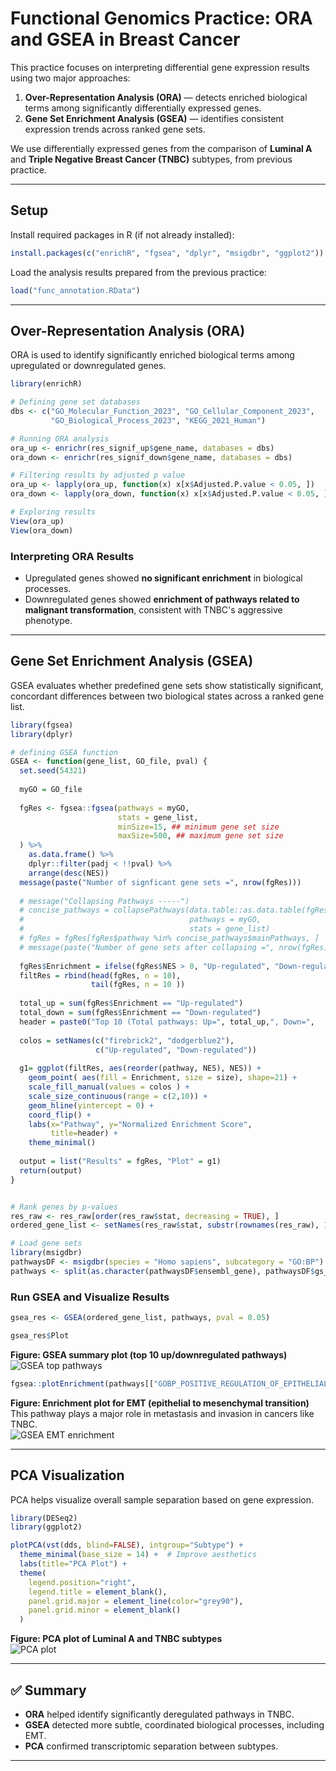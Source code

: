 # Functional Genomics Practice: ORA and GSEA in Breast Cancer

This practice focuses on interpreting differential gene expression results using two major approaches:

1. **Over-Representation Analysis (ORA)** — detects enriched biological terms among significantly differentially expressed genes.
2. **Gene Set Enrichment Analysis (GSEA)** — identifies consistent expression trends across ranked gene sets.

We use differentially expressed genes from the comparison of **Luminal A** and **Triple Negative Breast Cancer (TNBC)** subtypes, from previous practice.

---

## Setup

Install required packages in R (if not already installed):

```r
install.packages(c("enrichR", "fgsea", "dplyr", "msigdbr", "ggplot2"))
```

Load the analysis results prepared from the previous practice:

```r
load("func_annotation.RData")
```

---

## Over-Representation Analysis (ORA)

ORA is used to identify significantly enriched biological terms among upregulated or downregulated genes.

```r
library(enrichR)

# Defining gene set databases
dbs <- c("GO_Molecular_Function_2023", "GO_Cellular_Component_2023",
         "GO_Biological_Process_2023", "KEGG_2021_Human")

# Running ORA analysis
ora_up <- enrichr(res_signif_up$gene_name, databases = dbs)
ora_down <- enrichr(res_signif_down$gene_name, databases = dbs)

# Filtering results by adjusted p value
ora_up <- lapply(ora_up, function(x) x[x$Adjusted.P.value < 0.05, ])
ora_down <- lapply(ora_down, function(x) x[x$Adjusted.P.value < 0.05, ])

# Exploring results
View(ora_up)
View(ora_down)
```

### Interpreting ORA Results

- Upregulated genes showed **no significant enrichment** in biological processes.
- Downregulated genes showed **enrichment of pathways related to malignant transformation**, consistent with TNBC's aggressive phenotype.

---

## Gene Set Enrichment Analysis (GSEA)

GSEA evaluates whether predefined gene sets show statistically significant, concordant differences between two biological states across a ranked gene list.

```r
library(fgsea)
library(dplyr)

# defining GSEA function
GSEA <- function(gene_list, GO_file, pval) {
  set.seed(54321)
  
  myGO = GO_file
  
  fgRes <- fgsea::fgsea(pathways = myGO,
                        stats = gene_list,
                        minSize=15, ## minimum gene set size
                        maxSize=500, ## maximum gene set size
  ) %>% 
    as.data.frame() %>% 
    dplyr::filter(padj < !!pval) %>% 
    arrange(desc(NES))
  message(paste("Number of signficant gene sets =", nrow(fgRes)))
  
  # message("Collapsing Pathways -----")
  # concise_pathways = collapsePathways(data.table::as.data.table(fgRes),
  #                                     pathways = myGO,
  #                                     stats = gene_list)
  # fgRes = fgRes[fgRes$pathway %in% concise_pathways$mainPathways, ]
  # message(paste("Number of gene sets after collapsing =", nrow(fgRes)))
  
  fgRes$Enrichment = ifelse(fgRes$NES > 0, "Up-regulated", "Down-regulated")
  filtRes = rbind(head(fgRes, n = 10),
                  tail(fgRes, n = 10 ))
  
  total_up = sum(fgRes$Enrichment == "Up-regulated")
  total_down = sum(fgRes$Enrichment == "Down-regulated")
  header = paste0("Top 10 (Total pathways: Up=", total_up,", Down=",    total_down, ")")
  
  colos = setNames(c("firebrick2", "dodgerblue2"),
                   c("Up-regulated", "Down-regulated"))
  
  g1= ggplot(filtRes, aes(reorder(pathway, NES), NES)) +
    geom_point( aes(fill = Enrichment, size = size), shape=21) +
    scale_fill_manual(values = colos ) +
    scale_size_continuous(range = c(2,10)) +
    geom_hline(yintercept = 0) +
    coord_flip() +
    labs(x="Pathway", y="Normalized Enrichment Score",
         title=header) + 
    theme_minimal()
  
  output = list("Results" = fgRes, "Plot" = g1)
  return(output)
}


# Rank genes by p-values
res_raw <- res_raw[order(res_raw$stat, decreasing = TRUE), ]
ordered_gene_list <- setNames(res_raw$stat, substr(rownames(res_raw), 1, 15))

# Load gene sets
library(msigdbr)
pathwaysDF <- msigdbr(species = "Homo sapiens", subcategory = "GO:BP")
pathways <- split(as.character(pathwaysDF$ensembl_gene), pathwaysDF$gs_name)
```

### Run GSEA and Visualize Results

```r
gsea_res <- GSEA(ordered_gene_list, pathways, pval = 0.05)

gsea_res$Plot
```

**Figure: GSEA summary plot (top 10 up/downregulated pathways)**  
![GSEA top pathways](figures/gsea_plot.png)<!-- -->


```r
fgsea::plotEnrichment(pathways[["GOBP_POSITIVE_REGULATION_OF_EPITHELIAL_TO_MESENCHYMAL_TRANSITION"]], ordered_gene_list)
```

**Figure: Enrichment plot for EMT (epithelial to mesenchymal transition)**  
This pathway plays a major role in metastasis and invasion in cancers like TNBC.  
![GSEA EMT enrichment](figures/enrichment_plot.png)<!-- -->

---

## PCA Visualization

PCA helps visualize overall sample separation based on gene expression.

```r
library(DESeq2)
library(ggplot2)

plotPCA(vst(dds, blind=FALSE), intgroup="Subtype") + 
  theme_minimal(base_size = 14) +  # Improve aesthetics
  labs(title="PCA Plot") +
  theme(
    legend.position="right",
    legend.title = element_blank(),
    panel.grid.major = element_line(color="grey90"),
    panel.grid.minor = element_blank()
  )
```

**Figure: PCA plot of Luminal A and TNBC subtypes**  
![PCA plot](figures/pca_plot.png)<!-- -->

---

## ✅ Summary

- **ORA** helped identify significantly deregulated pathways in TNBC.
- **GSEA** detected more subtle, coordinated biological processes, including EMT.
- **PCA** confirmed transcriptomic separation between subtypes.

---
